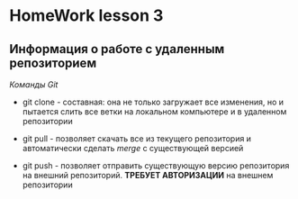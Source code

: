 # HomeWork lesson 3

## Информация о работе с удаленным репозиторием

*Команды Git*

* git clone - составная: она не только загружает все изменения, но и пытается слить все ветки на локальном компьютере и в удаленном репозитории

* git pull - позволяет скачать все из текущего репозитория и автоматически сделать *merge* с существующей версией

* git push - позволяет отправить существующую версию репозитория на внешний репозиторий. **ТРЕБУЕТ АВТОРИЗАЦИИ** на внешнем репозитории
